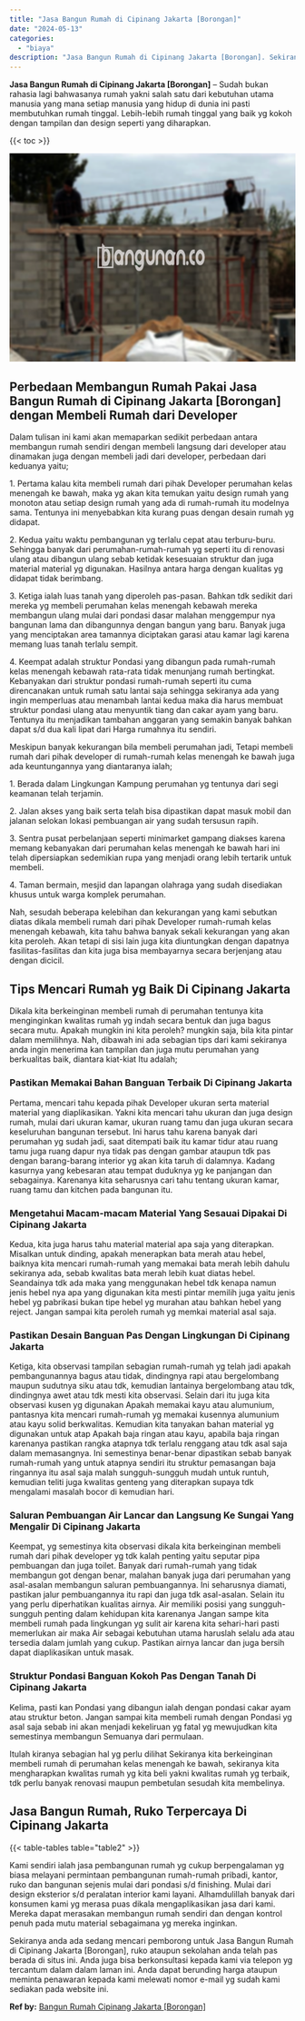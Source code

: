 ```yaml
---
title: "Jasa Bangun Rumah di Cipinang Jakarta [Borongan]"
date: "2024-05-13"
categories: 
  - "biaya"
description: "Jasa Bangun Rumah di Cipinang Jakarta [Borongan]. Sekiranya anda ada sedang mencari pemborong untuk Jasa Bangun Rumah di Cipinang Jakarta [Borongan], ruko..."
---
```


**Jasa Bangun Rumah di Cipinang Jakarta \[Borongan\]** – Sudah bukan rahasia lagi bahwasanya rumah yakni salah satu dari kebutuhan utama manusia yang mana setiap manusia yang hidup di dunia ini pasti membutuhkan rumah tinggal. Lebih-lebih rumah tinggal yang baik yg kokoh dengan tampilan dan design seperti yang diharapkan.

{{< toc >}}

![Jasa Bangun Rumah di Cipinang Jakarta [Borongan]](/images/borong-bangunan-14.png)

## Perbedaan Membangun Rumah Pakai Jasa Bangun Rumah di Cipinang Jakarta \[Borongan\] dengan Membeli Rumah dari Developer

Dalam tulisan ini kami akan memaparkan sedikit perbedaan antara membangun rumah sendiri dengan membeli langsung dari developer atau dinamakan juga dengan membeli jadi dari developer, perbedaan dari keduanya yaitu;

1\. Pertama kalau kita membeli rumah dari pihak Developer perumahan kelas menengah ke bawah, maka yg akan kita temukan yaitu design rumah yang monoton atau setiap design rumah yang ada di rumah-rumah itu modelnya sama. Tentunya ini menyebabkan kita kurang puas dengan desain rumah yg didapat.

2\. Kedua yaitu waktu pembangunan yg terlalu cepat atau terburu-buru. Sehingga banyak dari perumahan-rumah-rumah yg seperti itu di renovasi ulang atau dibangun ulang sebab ketidak kesesuaian struktur dan juga material material yg digunakan. Hasilnya antara harga dengan kualitas yg didapat tidak berimbang.

3\. Ketiga ialah luas tanah yang diperoleh pas-pasan. Bahkan tdk sedikit dari mereka yg membeli perumahan kelas menengah kebawah mereka membangun ulang mulai dari pondasi dasar malahan menggempur nya bangunan lama dan dibangunnya dengan bangun yang baru. Banyak juga yang menciptakan area tamannya diciptakan garasi atau kamar lagi karena memang luas tanah terlalu sempit.

4\. Keempat adalah struktur Pondasi yang dibangun pada rumah-rumah kelas menengah kebawah rata-rata tidak menunjang rumah bertingkat. Kebanyakan dari struktur pondasi rumah-rumah seperti itu cuma direncanakan untuk rumah satu lantai saja sehingga sekiranya ada yang ingin memperluas atau menambah lantai kedua maka dia harus membuat struktur pondasi ulang atau menyuntik tiang dan cakar ayam yang baru. Tentunya itu menjadikan tambahan anggaran yang semakin banyak bahkan dapat s/d dua kali lipat dari Harga rumahnya itu sendiri.

Meskipun banyak kekurangan bila membeli perumahan jadi, Tetapi membeli rumah dari pihak developer di rumah-rumah kelas menengah ke bawah juga ada keuntungannya yang diantaranya ialah;

1\. Berada dalam Lingkungan Kampung perumahan yg tentunya dari segi keamanan telah terjamin.

2\. Jalan akses yang baik serta telah bisa dipastikan dapat masuk mobil dan jalanan selokan lokasi pembuangan air yang sudah tersusun rapih.

3\. Sentra pusat perbelanjaan seperti minimarket gampang diakses karena memang kebanyakan dari perumahan kelas menengah ke bawah hari ini telah dipersiapkan sedemikian rupa yang menjadi orang lebih tertarik untuk membeli.

4\. Taman bermain, mesjid dan lapangan olahraga yang sudah disediakan khusus untuk warga komplek perumahan.

Nah, sesudah beberapa kelebihan dan kekurangan yang kami sebutkan diatas dikala membeli rumah dari pihak Developer rumah-rumah kelas menengah kebawah, kita tahu bahwa banyak sekali kekurangan yang akan kita peroleh. Akan tetapi di sisi lain juga kita diuntungkan dengan dapatnya fasilitas-fasilitas dan kita juga bisa membayarnya secara berjenjang atau dengan dicicil.

## Tips Mencari Rumah yg Baik Di Cipinang Jakarta

Dikala kita berkeinginan membeli rumah di perumahan tentunya kita menginginkan kwalitas rumah yg indah secara bentuk dan juga bagus secara mutu. Apakah mungkin ini kita peroleh? mungkin saja, bila kita pintar dalam memilihnya. Nah, dibawah ini ada sebagian tips dari kami sekiranya anda ingin menerima kan tampilan dan juga mutu perumahan yang berkualitas baik, diantara kiat-kiat Itu adalah;

### Pastikan Memakai Bahan Banguan Terbaik Di Cipinang Jakarta

Pertama, mencari tahu kepada pihak Developer ukuran serta material material yang diaplikasikan. Yakni kita mencari tahu ukuran dan juga design rumah, mulai dari ukuran kamar, ukuran ruang tamu dan juga ukuran secara keseluruhan bangunan tersebut. Ini harus tahu karena banyak dari perumahan yg sudah jadi, saat ditempati baik itu kamar tidur atau ruang tamu juga ruang dapur nya tidak pas dengan gambar ataupun tdk pas dengan barang-barang interior yg akan kita taruh di dalamnya. Kadang kasurnya yang kebesaran atau tempat duduknya yg ke panjangan dan sebagainya. Karenanya kita seharusnya cari tahu tentang ukuran kamar, ruang tamu dan kitchen pada bangunan itu.

### Mengetahui Macam-macam Material Yang Sesauai Dipakai Di Cipinang Jakarta

Kedua, kita juga harus tahu material material apa saja yang diterapkan. Misalkan untuk dinding, apakah menerapkan bata merah atau hebel, baiknya kita mencari rumah-rumah yang memakai bata merah lebih dahulu sekiranya ada, sebab kwalitas bata merah lebih kuat diatas hebel. Seandainya tdk ada maka yang menggunakan hebel tdk kenapa namun jenis hebel nya apa yang digunakan kita mesti pintar memilih juga yaitu jenis hebel yg pabrikasi bukan tipe hebel yg murahan atau bahkan hebel yang reject. Jangan sampai kita peroleh rumah yg memkai material asal saja.

### Pastikan Desain Banguan Pas Dengan Lingkungan Di Cipinang Jakarta

Ketiga, kita observasi tampilan sebagian rumah-rumah yg telah jadi apakah pembangunannya bagus atau tidak, dindingnya rapi atau bergelombang maupun sudutnya siku atau tdk, kemudian lantainya bergelombang atau tdk, dindingnya awet atau tdk mesti kita observasi. Selain dari itu juga kita observasi kusen yg digunakan Apakah memakai kayu atau alumunium, pantasnya kita mencari rumah-rumah yg memakai kusennya alumunium atau kayu solid berkwalitas. Kemudian kita tanyakan bahan material yg digunakan untuk atap Apakah baja ringan atau kayu, apabila baja ringan karenanya pastikan rangka atapnya tdk terlalu renggang atau tdk asal saja dalam memasangnya. Ini semestinya benar-benar dipastikan sebab banyak rumah-rumah yang untuk atapnya sendiri itu struktur pemasangan baja ringannya itu asal saja malah sungguh-sungguh mudah untuk runtuh, kemudian teliti juga kwalitas genteng yang diterapkan supaya tdk mengalami masalah bocor di kemudian hari.

### Saluran Pembuangan Air Lancar dan Langsung Ke Sungai Yang Mengalir Di Cipinang Jakarta

Keempat, yg semestinya kita observasi dikala kita berkeinginan membeli rumah dari pihak developer yg tdk kalah penting yaitu seputar pipa pembuangan dan juga toilet. Banyak dari rumah-rumah yang tidak membangun got dengan benar, malahan banyak juga dari perumahan yang asal-asalan membangun saluran pembuangannya. Ini seharusnya diamati, pastikan jalur pembuangannya itu rapi dan juga tdk asal-asalan. Selain itu yang perlu diperhatikan kualitas airnya. Air memiliki posisi yang sungguh-sungguh penting dalam kehidupan kita karenanya Jangan sampe kita membeli rumah pada lingkungan yg sulit air karena kita sehari-hari pasti memerlukan air maka Air sebagai kebutuhan utama haruslah selalu ada atau tersedia dalam jumlah yang cukup. Pastikan airnya lancar dan juga bersih dapat diaplikasikan untuk masak.

### Struktur Pondasi Banguan Kokoh Pas Dengan Tanah Di Cipinang Jakarta

Kelima, pasti kan Pondasi yang dibangun ialah dengan pondasi cakar ayam atau struktur beton. Jangan sampai kita membeli rumah dengan Pondasi yg asal saja sebab ini akan menjadi kekeliruan yg fatal yg mewujudkan kita semestinya membangun Semuanya dari permulaan.

Itulah kiranya sebagian hal yg perlu dilihat Sekiranya kita berkeinginan membeli rumah di perumahan kelas menengah ke bawah, sekiranya kita mengharapkan kwalitas rumah yg kita beli yakni kwalitas rumah yg terbaik, tdk perlu banyak renovasi maupun pembetulan sesudah kita membelinya.

## Jasa Bangun Rumah, Ruko Terpercaya Di Cipinang Jakarta

{{< table-tables table="table2" >}}

Kami sendiri ialah jasa pembangunan rumah yg cukup berpengalaman yg biasa melayani permintaan pembangunan rumah-rumah pribadi, kantor, ruko dan bangunan sejenis mulai dari pondasi s/d finishing. Mulai dari design eksterior s/d peralatan interior kami layani. Alhamdulillah banyak dari konsumen kami yg merasa puas dikala mengaplikasikan jasa dari kami. Mereka dapat merasakan membangun rumah sendiri dan dengan kontrol penuh pada mutu material sebagaimana yg mereka inginkan.

Sekiranya anda ada sedang mencari pemborong untuk Jasa Bangun Rumah di Cipinang Jakarta \[Borongan\], ruko ataupun sekolahan anda telah pas berada di situs ini. Anda juga bisa berkonsultasi kepada kami via telepon yg tercantum dalam dalam laman ini. Anda dapat berunding harga ataupun meminta penawaran kepada kami melewati nomor e-mail yg sudah kami sediakan pada website ini.

**Ref by:** [Bangun Rumah Cipinang Jakarta [Borongan]](https://id.wikipedia.org/wiki/Bangun)
